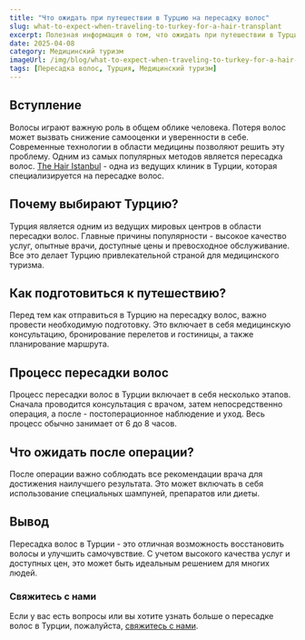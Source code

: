 ```yaml
---
title: "Что ожидать при путешествии в Турцию на пересадку волос"
slug: what-to-expect-when-traveling-to-turkey-for-a-hair-transplant
excerpt: Полезная информация о том, что ожидать при путешествии в Турцию на пересадку волос.
date: 2025-04-08
category: Медицинский туризм
imageUrl: /img/blog/what-to-expect-when-traveling-to-turkey-for-a-hair-transplant.png
tags: [Пересадка волос, Турция, Медицинский туризм]
---
```


<h2>Вступление</h2>
<p>Волосы играют важную роль в общем облике человека. Потеря волос может вызвать снижение самооценки и уверенности в себе. Современные технологии в области медицины позволяют решить эту проблему. Одним из самых популярных методов является пересадка волос. <a href="https://thehairistanbul.com">The Hair Istanbul</a> - одна из ведущих клиник в Турции, которая специализируется на пересадке волос.</p>

<h2>Почему выбирают Турцию?</h2>
<p>Турция является одним из ведущих мировых центров в области пересадки волос. Главные причины популярности - высокое качество услуг, опытные врачи, доступные цены и превосходное обслуживание. Все это делает Турцию привлекательной страной для медицинского туризма.</p>

<h2>Как подготовиться к путешествию?</h2>
<p>Перед тем как отправиться в Турцию на пересадку волос, важно провести необходимую подготовку. Это включает в себя медицинскую консультацию, бронирование перелетов и гостиницы, а также планирование маршрута.</p>

<h2>Процесс пересадки волос</h2>
<p>Процесс пересадки волос в Турции включает в себя несколько этапов. Сначала проводится консультация с врачом, затем непосредственно операция, а после - постоперационное наблюдение и уход. Весь процесс обычно занимает от 6 до 8 часов.</p>

<h2>Что ожидать после операции?</h2>
<p>После операции важно соблюдать все рекомендации врача для достижения наилучшего результата. Это может включать в себя использование специальных шампуней, препаратов или диеты.</p>

<h2>Вывод</h2>
<p>Пересадка волос в Турции - это отличная возможность восстановить волосы и улучшить самочувствие. С учетом высокого качества услуг и доступных цен, это может быть идеальным решением для многих людей.</p>

<h3>Свяжитесь с нами</h3>
<p>Если у вас есть вопросы или вы хотите узнать больше о пересадке волос в Турции, пожалуйста, <a href="https://thehairistanbul.com/contact">свяжитесь с нами</a>.</p>